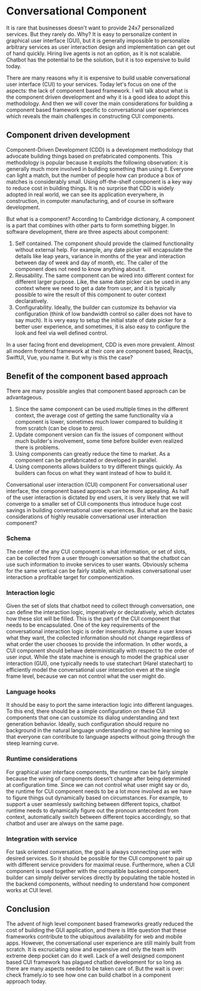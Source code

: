 # Conversational Component
It is rare that businesses doesn't want to provide 24x7 personalized services. But they rarely do. Why?  It is easy to personalize content in graphical user interface (GUI), but it is generally impossible to personalize arbitrary services as user interaction design and implementation can get out of hand quickly. Hiring live agents is not an option, as it is not scalable. Chatbot has the potential to be the solution, but it is too expensive to build today.

There are many reasons why it is expensive to build usable conversational user interface (CUI) to your services. Today let's focus on one of the aspects: the lack of component based framework. I will talk about what is the component driven development and why it is a good idea to adopt this methodology. And then we will cover the main considerations for building a component based framework specific to conversational user experiences which reveals the main challenges in constructing CUI components. 

## Component driven development
Component-Driven Development (CDD) is a development methodology that advocate building things based on prefabricated components. This methodology is popular because it exploits the following observation: it is generally much more involved in building something than using it. Everyone can light a match, but the number of people how can produce a box of matches is considerably small. Using off-the-shelf component is a key way to reduce cost in building things. It is no surprise that CDD is widely adopted in real world, we can see its application everywhere, in construction, in computer manufacturing, and of course in software development. 

But what is a component? According to Cambridge dictionary, A component is a part that combines with other parts to form something bigger. In software development, there are three aspects about component:
1. Self contained. The component should provide the claimed functionality without external help. For example, any date picker will encapsulate the details like leap years, variance in months of the year and interaction between day of week and day of month, etc. The caller of the component does not need to know anything about it. 
2. Reusability. The same component can be wired into different context for different larger purpose. Like, the same date picker can be used in any context where we need to get a date from user, and it is typically possible to wire the result of this component to outer context declaratively. 
3. Configurability. Ideally, the builder can customize its behavior via configuration (think of low bandwidth control so caller does not have to say much). It is very easy to setup the initial state of date picker  for a better user experience, and sometimes, it is also easy to configure the look and feel via well defined control.

In a user facing front end development, CDD is even more prevalent. Almost all modern frontend framework at their core are component based, Reactjs, SwiftUI, Vue, you name it. But why is this the case?

## Benefit of the component based approach
There are many possible angles that component based approach can be advantageous.
1. Since the same component can be used multiple times in the different context, the average cost of getting the same functionality via a component is lower, sometimes much lower compared to building it from scratch (can be close to zero).
2. Update component version can fix the issues of component without much builder's involvement, some time before builder even realized there is problems.
3. Using components can greatly reduce the time to market. As a component can be prefabricated or developed in parallel.
4. Using components allows builders to try different things quickly. As builders can focus on what they want instead of how to build it.

Conversational user interaction (CUI) component
For conversational user interface, the component based approach can be more appealing. As half of the user interaction is dictated by end users, it is very likely that we will converge to a smaller set of CUI components thus introduce huge cost savings in building conversational user experiences. But what are the basic considerations of highly reusable conversational user interaction component?

### Schema
The center of the any CUI component is what information, or set of slots, can be collected from a user through conversation so that the chatbot can use such information to invoke services to user wants. Obviously schema for the same vertical can be fairly stable, which makes conversational user interaction a profitable target for componentization. 

### Interaction logic
Given the set of slots that chatbot need to collect through conversation, one can define the interaction logic, imperatively or declaratively, which dictates how these slot will be filled. This is the part of the CUI component that needs to be encapsulated. One of the key requirements of the conversational interaction logic is order insensitivity. Assume a user knows what they want, the collected information should not change regardless of what order the user chooses to provide the information. In other words, a CUI component should behave deterministically with respect to the order of user input. While the state machine is enough to model the graphical user interaction (GUI), one typically needs to use statechart (Harel statechart) to efficiently model the conversational user interaction even at the single frame level, because we can not control what the user might do. 

### Language hooks
It should be easy to port the same interaction logic into different languages. To this end, there should be a simple configuration on these CUI components that one can customize its dialog understanding and text generation behavior. Ideally, such configuration should require no background in the natural language understanding or machine learning so that everyone can contribute to language aspects without going through the steep learning curve.

### Runtime considerations
For graphical user interface components, the runtime can be fairly simple because the wiring of components doesn't change after being determined at configuration time. Since we can not control what user might say or do, the runtime for CUI component needs to be a lot more involved as we have to figure things out dynamically based on circumstances. For example, to support a user seamlessly switching between different topics, chatbot runtime needs to dynamically figure out the pronoun antecedent from context, automatically switch between different topics accordingly, so that chatbot and user are always on the same page. 

### Integration with service
For task oriented conversation, the goal is always connecting user with desired services. So it should be possible for the CUI component to pair up with different service providers for maximal reuse. Furthermore, when a CUI component is used together with the compatible backend component, builder can simply deliver services directly by populating the table hosted in the backend components, without needing to understand how component works at CUI level.

## Conclusion
The advent of high level component based frameworks greatly reduced the cost of building the GUI application, and there is little question that these frameworks contribute to the ubiquitous availability for web and mobile apps. However, the conversational user experience are still mainly built from scratch. It is excruciating slow and expensive and only the team with extreme deep pocket can do it well. Lack of a well designed component based CUI framework has plagued chatbot development for so long as there are many aspects needed to be taken care of. But the wait is over: check framely.io to see how one can build chatbot in a component approach today.